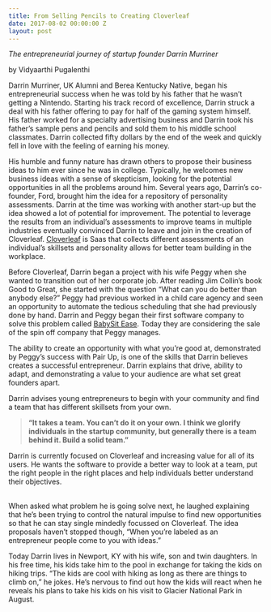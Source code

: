 ```yaml
---
title: From Selling Pencils to Creating Cloverleaf
date: 2017-08-02 00:00:00 Z
layout: post
---
```

 
<p><i>The entrepreneurial journey of startup founder Darrin Murriner</i><br/></p><p>by Vidyaarthi Pugalenthi</p><p>Darrin Murriner, UK Alumni and Berea Kentucky Native, began his entrepreneurial success when he was told by his father that he wasn’t getting a Nintendo. Starting his track record of excellence, Darrin struck a deal with his father offering to pay for half of the gaming system himself. His father worked for a specialty advertising business and Darrin took his father’s sample pens and pencils and sold them to his middle school classmates. Darrin collected fifty dollars by the end of the week and quickly fell in love with the feeling of earning his money. </p><p>His humble and funny nature has drawn others to propose their business ideas to him ever since he was in college. Typically, he welcomes new business ideas with a sense of skepticism, looking for the potential opportunities in all the problems around him. Several years ago, Darrin’s co-founder, Ford, brought him the idea for a repository of personality assessments. Darrin at the time was working with another start-up but the idea showed a lot of potential for improvement. The potential to leverage the results from an individual’s assessments to improve teams in multiple industries eventually convinced Darrin to leave and join in the creation of Cloverleaf. <a href="http://cloverleaf.me/" target="_blank">Cloverleaf</a> is Saas that collects different assessments of an individual’s skillsets and personality allows for better team building in the workplace.</p><p>Before Cloverleaf, Darrin began a project with his wife Peggy when she wanted to transition out of her corporate job. After reading Jim Collin’s book Good to Great, she started with the question “What can you do better than anybody else?” Peggy had previous worked in a child care agency and seen an opportunity to automate the tedious scheduling that she had previously done by hand. Darrin and Peggy began their first software company to solve this problem called <a href="https://www.babysitease.com/" target="_blank">BabySit Ease</a>. Today they are considering the sale of the spin off company that Peggy manages. </p><p>The ability to create an opportunity with what you&rsquo;re good at, demonstrated by Peggy’s success with Pair Up, is one of the skills that Darrin believes creates a successful entrepreneur. Darrin explains that drive, ability to adapt, and demonstrating a value to your audience are what set great founders apart. </p><p>Darrin advises young entrepreneurs to begin with your community and find a team that has different skillsets from your own.</p><blockquote><p><b>“It takes a team. You can’t do it on your own. I think we glorify individuals in the startup community, but generally there is a team behind it. Build a solid team.”</b></p></blockquote><p>Darrin is currently focused on Cloverleaf and increasing value for all of its users. He wants the software to provide a better way to look at a team, put the right people in the right places and help individuals better understand their objectives.</p><p><br/>When asked what problem he is going solve next, he laughed explaining that he’s been trying to control the natural impulse to find new opportunities so that he can stay single mindedly focussed on Cloverleaf. The idea proposals haven’t stopped though, “When you’re labeled as an entrepreneur people come to you with ideas.”</p><p>Today Darrin lives in Newport, KY with his wife, son and twin daughters. In his free time, his kids take him to the pool in exchange for taking the kids on hiking trips. “The kids are cool with hiking as long as there are things to climb on,” he jokes. He’s nervous to find out how the kids will react when he reveals his plans to take his kids on his visit to Glacier National Park in August.  </p>
